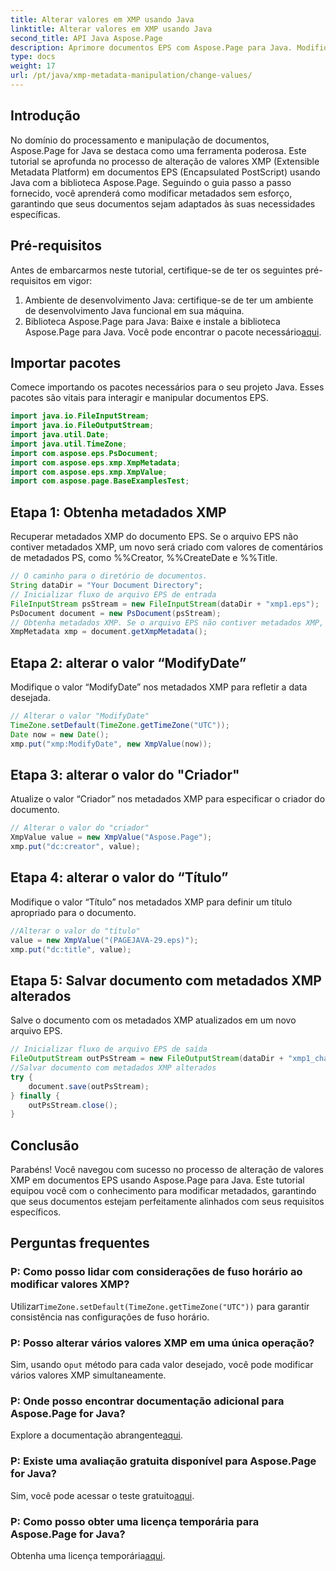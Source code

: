 ```yaml
---
title: Alterar valores em XMP usando Java
linktitle: Alterar valores em XMP usando Java
second_title: API Java Aspose.Page
description: Aprimore documentos EPS com Aspose.Page para Java. Modifique facilmente os metadados XMP para obter conteúdo personalizado e profissional. #JavaDesenvolvimento
type: docs
weight: 17
url: /pt/java/xmp-metadata-manipulation/change-values/
---
```

## Introdução
No domínio do processamento e manipulação de documentos, Aspose.Page for Java se destaca como uma ferramenta poderosa. Este tutorial se aprofunda no processo de alteração de valores XMP (Extensible Metadata Platform) em documentos EPS (Encapsulated PostScript) usando Java com a biblioteca Aspose.Page. Seguindo o guia passo a passo fornecido, você aprenderá como modificar metadados sem esforço, garantindo que seus documentos sejam adaptados às suas necessidades específicas.
## Pré-requisitos
Antes de embarcarmos neste tutorial, certifique-se de ter os seguintes pré-requisitos em vigor:
1. Ambiente de desenvolvimento Java: certifique-se de ter um ambiente de desenvolvimento Java funcional em sua máquina.
2.  Biblioteca Aspose.Page para Java: Baixe e instale a biblioteca Aspose.Page para Java. Você pode encontrar o pacote necessário[aqui](https://releases.aspose.com/page/java/).
## Importar pacotes
Comece importando os pacotes necessários para o seu projeto Java. Esses pacotes são vitais para interagir e manipular documentos EPS.
```java
import java.io.FileInputStream;
import java.io.FileOutputStream;
import java.util.Date;
import java.util.TimeZone;
import com.aspose.eps.PsDocument;
import com.aspose.eps.xmp.XmpMetadata;
import com.aspose.eps.xmp.XmpValue;
import com.aspose.page.BaseExamplesTest;
```
## Etapa 1: Obtenha metadados XMP
Recuperar metadados XMP do documento EPS. Se o arquivo EPS não contiver metadados XMP, um novo será criado com valores de comentários de metadados PS, como %%Creator, %%CreateDate e %%Title.
```java
// O caminho para o diretório de documentos.
String dataDir = "Your Document Directory";
// Inicializar fluxo de arquivo EPS de entrada
FileInputStream psStream = new FileInputStream(dataDir + "xmp1.eps");
PsDocument document = new PsDocument(psStream);
// Obtenha metadados XMP. Se o arquivo EPS não contiver metadados XMP, um novo será criado com valores dos comentários de metadados PS
XmpMetadata xmp = document.getXmpMetadata();
```
## Etapa 2: alterar o valor “ModifyDate”
Modifique o valor “ModifyDate” nos metadados XMP para refletir a data desejada.
```java
// Alterar o valor "ModifyDate"
TimeZone.setDefault(TimeZone.getTimeZone("UTC"));
Date now = new Date();
xmp.put("xmp:ModifyDate", new XmpValue(now));
```
## Etapa 3: alterar o valor do "Criador"
Atualize o valor “Criador” nos metadados XMP para especificar o criador do documento.
```java
// Alterar o valor do "criador"
XmpValue value = new XmpValue("Aspose.Page");
xmp.put("dc:creator", value);
```
## Etapa 4: alterar o valor do “Título”
Modifique o valor “Título” nos metadados XMP para definir um título apropriado para o documento.
```java
//Alterar o valor do "título"
value = new XmpValue("(PAGEJAVA-29.eps)");
xmp.put("dc:title", value);
```
## Etapa 5: Salvar documento com metadados XMP alterados
Salve o documento com os metadados XMP atualizados em um novo arquivo EPS.
```java
// Inicializar fluxo de arquivo EPS de saída
FileOutputStream outPsStream = new FileOutputStream(dataDir + "xmp1_changed.eps");
//Salvar documento com metadados XMP alterados
try {
    document.save(outPsStream);
} finally {
    outPsStream.close();
}
```
## Conclusão
Parabéns! Você navegou com sucesso no processo de alteração de valores XMP em documentos EPS usando Aspose.Page para Java. Este tutorial equipou você com o conhecimento para modificar metadados, garantindo que seus documentos estejam perfeitamente alinhados com seus requisitos específicos.
## Perguntas frequentes
### P: Como posso lidar com considerações de fuso horário ao modificar valores XMP?
 Utilizar`TimeZone.setDefault(TimeZone.getTimeZone("UTC"))` para garantir consistência nas configurações de fuso horário.
### P: Posso alterar vários valores XMP em uma única operação?
 Sim, usando o`put` método para cada valor desejado, você pode modificar vários valores XMP simultaneamente.
### P: Onde posso encontrar documentação adicional para Aspose.Page for Java?
 Explore a documentação abrangente[aqui](https://reference.aspose.com/page/java/).
### P: Existe uma avaliação gratuita disponível para Aspose.Page for Java?
 Sim, você pode acessar o teste gratuito[aqui](https://releases.aspose.com/).
### P: Como posso obter uma licença temporária para Aspose.Page for Java?
 Obtenha uma licença temporária[aqui](https://purchase.aspose.com/temporary-license/).